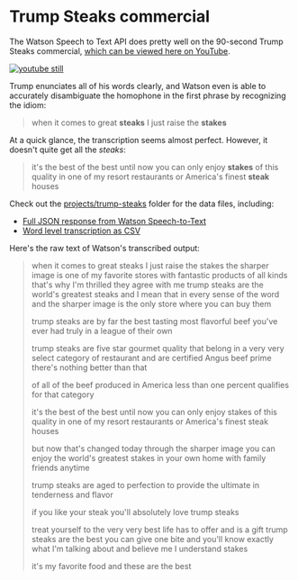 # Trump Steaks commercial 

The Watson Speech to Text API does pretty well on the 90-second Trump Steaks commercial, [which can be viewed here on YouTube](https://www.youtube.com/watch?v=LyONt_ZH_aw). 

<a href="https://www.youtube.com/watch?v=LyONt_ZH_aw"><img src="https://i.ytimg.com/vi/LyONt_ZH_aw/hqdefault.jpg" alt="youtube still"></a>

Trump enunciates all of his words clearly, and Watson even is able to accurately disambiguate the homophone in the first phrase by recognizing the idiom:

> when it comes to great __steaks__ I just raise the __stakes__

At a quick glance, the transcription seems almost perfect. However, it doesn't quite get all the _steaks_:

> it's the best of the best until now you can only enjoy __stakes__ of this quality in one of my resort restaurants or America's finest __steak__ houses

Check out the [projects/trump-steaks](projects/trump-steaks) folder for the data files, including:

- [Full JSON response from Watson Speech-to-Text](projects/trump-steaks/full-transcript.json)
- [Word level transcription as CSV](projects/trump-steaks/words-transcripts.csv)


Here's the raw text of Watson's transcribed output:

> when it comes to great steaks I just raise the stakes the sharper image is one of my favorite stores with fantastic products of all kinds that's why I'm thrilled they agree with me trump steaks are the world's greatest steaks and I mean that in every sense of the word and the sharper image is the only store where you can buy them
>
> trump steaks are by far the best tasting most flavorful beef you've ever had truly in a league of their own
>
> trump steaks are five star gourmet quality that belong in a very very select category of restaurant and are certified Angus beef prime there's nothing better than that
>
> of all of the beef produced in America less than one percent qualifies for that category
> 
> it's the best of the best until now you can only enjoy stakes of this quality in one of my resort restaurants or America's finest steak houses
> 
> but now that's changed today through the sharper image you can enjoy the world's greatest stakes in your own home with family friends anytime
>
> trump steaks are aged to perfection to provide the ultimate in tenderness and flavor
> 
> if you like your steak you'll absolutely love trump steaks
>
> treat yourself to the very very best life has to offer and is a gift trump steaks are the best you can give one bite and you'll know exactly what I'm talking about and believe me I understand stakes
>
> it's my favorite food and these are the best

